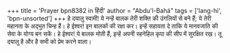 +++
title = 'Prayer bpn8382 in हिंदी'
author = "Abdu'l-Bahá"
tags = ['lang-hi', 'bpn-unsorted']
+++
हे दयालु स्वामी! ये नन्हें बालक तेरी शक्ति की उंगलियों से बने हैं; ये तेरी महानता के अद्भुत चिन्ह हैं। हे ईश्वर! इन बालकों की रक्षा कर। इन्हें सहायता दे ताकि ये मानवजाति की सेवा के योग्य बन सकें। हे ईश्वर! ये बालक मोती हैं, इन्हें अपनी स्हनेहिल कृपा की सीप में सुरक्षित रख। तू दयालु है और है सभी को प्रेम करने वाला।
